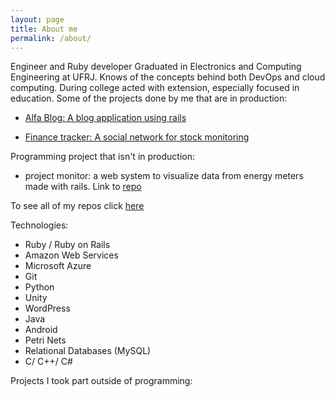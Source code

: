 ```yaml
---
layout: page
title: About me
permalink: /about/
---
```


Engineer and Ruby developer Graduated in Electronics and Computing Engineering at UFRJ.
Knows of the concepts behind both DevOps and cloud computing.
During college acted with extension, especially focused in education.
Some of the projects done by me that are in production:

- <a href= "https://alfa-blog-rpmx.herokuapp.com"> Alfa Blog: A blog application using rails </a>

- <a href = "https://finance-tracker-rpmx.herokuapp.com"> Finance tracker: A social network for stock monitoring</a>

Programming project that isn't in production:

- project monitor: a web system to visualize data from energy meters made with rails. Link to <a href= "https://github.com/RafaelPrallon/rails_pf_sqlite"> repo </a>

To see all of my repos click <a href= "https://github.com/RafaelPrallon"> here </a>

Technologies:
  - Ruby / Ruby on Rails
  - Amazon Web Services
  - Microsoft Azure
  - Git
  - Python
  - Unity
  - WordPress
  - Java 
  - Android
  - Petri Nets
  - Relational Databases (MySQL)
  - C/ C++/ C#

Projects I took part outside of programming:
